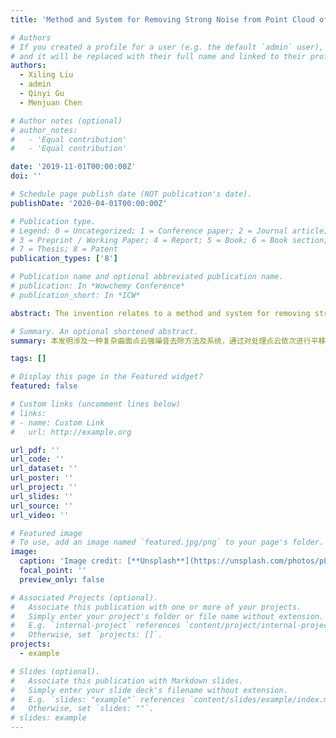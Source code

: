 ```yaml
---
title: 'Method and System for Removing Strong Noise from Point Cloud of Complex Curved Surface'

# Authors
# If you created a profile for a user (e.g. the default `admin` user), write the username (folder name) here
# and it will be replaced with their full name and linked to their profile.
authors:
  - Xiling Liu
  - admin
  - Qinyi Gu
  - Menjuan Chen

# Author notes (optional)
# author_notes:
#   - 'Equal contribution'
#   - 'Equal contribution'

date: '2019-11-01T00:00:00Z'
doi: ''

# Schedule page publish date (NOT publication's date).
publishDate: '2020-04-01T00:00:00Z'

# Publication type.
# Legend: 0 = Uncategorized; 1 = Conference paper; 2 = Journal article;
# 3 = Preprint / Working Paper; 4 = Report; 5 = Book; 6 = Book section;
# 7 = Thesis; 8 = Patent
publication_types: ['8']

# Publication name and optional abbreviated publication name.
# publication: In *Wowchemy Conference*
# publication_short: In *ICW*

abstract: The invention relates to a method and system for removing strong noise from a complex surface point cloud, said removal method comprising, obtaining a point cloud Ω to be processed, said point cloud Ω to be processed comprising N+1 primitive spatial points; performing a translation transformation on each said primitive spatial point to obtain a translation point cloud Ω'; performing a rotation transformation on said translation point cloud Ω' to obtain a rotation point cloud Φ; performing a coordinate change transformation on said rotation point cloud Φ to obtain a coefficient point cloud Я; performing a rotation translation transformation on said coefficient point cloud Я to obtain a denoising result point cloud F. The resultant point cloud is obtained by applying translation, rotation, coordinate change and rotation translation transformations to the processed point cloud, and the whole process does not depend on manual setting parameters and eliminates human interference, The whole process does not rely on manual parameter setting, which can improve the denoising accuracy and remove the strong noise from the complex continuous surface point cloud in a wide range.      本发明涉及一种复杂曲面点云强噪音去除方法及系统,所述去除方法包括：获取待处理点云Ω,所述待处理点云Ω由N+1个原始空间点组成；对各所述原始空间点进行平移变换,得到平移点云Ω’；对所述平移点云Ω’进行旋转变换,得到旋转点云Φ；对所述旋转点云Φ进行坐标变更变换,得到系数点云Я；对所述系数点云Я进行旋转平移变换,得到去噪结果点云F。本发明通过对处理点云依次进行平移变换、旋转变换、坐标变更变换及旋转平移变换,即可得到去噪结果点云,整个过程可不依赖人工设定参数,排除人为的干扰,提高去噪精度,从而实现在较大的范围内有效去除复杂连续曲面点云中强噪音。

# Summary. An optional shortened abstract.
summary: 本发明涉及一种复杂曲面点云强噪音去除方法及系统，通过对处理点云依次进行平移变换、旋转变换、坐标变更变换及旋转平移变换,即可得到去噪结果点云,整个过程可不依赖人工设定参数,排除人为的干扰,提高去噪精度,从而实现在较大的范围内有效去除复杂连续曲面点云中强噪音。

tags: []

# Display this page in the Featured widget?
featured: false

# Custom links (uncomment lines below)
# links:
# - name: Custom Link
#   url: http://example.org

url_pdf: ''
url_code: ''
url_dataset: ''
url_poster: ''
url_project: ''
url_slides: ''
url_source: ''
url_video: ''

# Featured image
# To use, add an image named `featured.jpg/png` to your page's folder.
image:
  caption: 'Image credit: [**Unsplash**](https://unsplash.com/photos/pLCdAaMFLTE)'
  focal_point: ''
  preview_only: false

# Associated Projects (optional).
#   Associate this publication with one or more of your projects.
#   Simply enter your project's folder or file name without extension.
#   E.g. `internal-project` references `content/project/internal-project/index.md`.
#   Otherwise, set `projects: []`.
projects:
  - example

# Slides (optional).
#   Associate this publication with Markdown slides.
#   Simply enter your slide deck's filename without extension.
#   E.g. `slides: "example"` references `content/slides/example/index.md`.
#   Otherwise, set `slides: ""`.
# slides: example
---
```


<!-- {{% callout note %}}
Click the _Cite_ button above to demo the feature to enable visitors to import publication metadata into their reference management software.
{{% /callout %}}

{{% callout note %}}
Create your slides in Markdown - click the _Slides_ button to check out the example.
{{% /callout %}}

Supplementary notes can be added here, including [code, math, and images](https://wowchemy.com/docs/writing-markdown-latex/). -->

